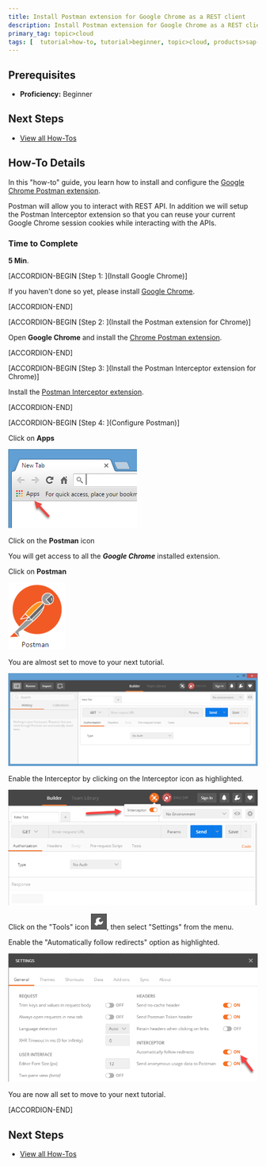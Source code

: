 ```yaml
---
title: Install Postman extension for Google Chrome as a REST client
description: Install Postman extension for Google Chrome as a REST client
primary_tag: topic>cloud
tags: [  tutorial>how-to, tutorial>beginner, topic>cloud, products>sap-api-management, products>sap-cloud-platform, products>sap-predictive-service ]
---
```

## Prerequisites  
  - **Proficiency:** Beginner

## Next Steps
 - [View all How-Tos](https://www.sap.com/developer/tutorial-navigator.tutorials.html?tag=tutorial:type/how-to)

## How-To Details
In this "how-to" guide, you learn how to install and configure the [Google Chrome Postman extension](http://chrome.google.com/webstore/detail/postman/fhbjgbiflinjbdggehcddcbncdddomop/).

Postman will allow you to interact with REST API. In addition we will setup the Postman Interceptor extension so that you can reuse your current Google Chrome session cookies while interacting with the APIs.

### Time to Complete
**5 Min**.

[ACCORDION-BEGIN [Step 1: ](Install Google Chrome)]

If you haven't done so yet, please install [Google Chrome](http://www.google.com/chrome/browser/desktop/).

[ACCORDION-END]

[ACCORDION-BEGIN [Step 2: ](Install the Postman extension for Chrome)]

Open **Google Chrome** and install the [Chrome Postman extension](http://chrome.google.com/webstore/detail/postman/fhbjgbiflinjbdggehcddcbncdddomop/).

[ACCORDION-END]

[ACCORDION-BEGIN [Step 3: ](Install the Postman Interceptor extension for Chrome)]

Install the [Postman Interceptor extension](https://chrome.google.com/webstore/detail/postman-interceptor/aicmkgpgakddgnaphhhpliifpcfhicfo).

[ACCORDION-END]

[ACCORDION-BEGIN [Step 4: ](Configure Postman)]

Click on **Apps**

![Google Chrome](01.png)

Click on the **Postman** icon

You will get access to all the ***Google Chrome*** installed extension.

Click on **Postman**

![Postman](02.png)

You are almost set to move to your next tutorial.

![Postman](03.png)

Enable the Interceptor by clicking on the Interceptor icon as highlighted.

![Postman](04.png)

Click on the "Tools" icon ![Postman](06.png), then select "Settings" from the menu.

Enable the "Automatically follow redirects" option as highlighted.

![Postman](05.png)

You are now all set to move to your next tutorial.

[ACCORDION-END]

## Next Steps
 - [View all How-Tos](https://www.sap.com/developer/tutorial-navigator.tutorials.html?tag=tutorial:type/how-to)
